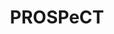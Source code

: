 ---
layout: single
title: "PROSPeCT"
permalink: /prospect
author_profile: false
header:
    overlay_color: "#000"
excerpt: "A multi-centre study aiming to improve the prediction of metastatic disease in primary colorectal cancer"
sidebar:
  - title: "PROSPeCT"
    image: /assets/images/Prospect-logo.jpg
    image_alt: "Prospect logo"

---